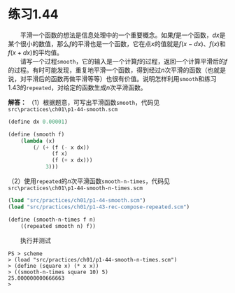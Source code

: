 # 练习1.44
&emsp;&emsp;平滑一个函数的想法是信息处理中的一个重要概念。如果$f$是一个函数，$dx$是某个很小的数值，那么$f$的平滑也是一个函数，它在点$x$的值就是$f(x-dx)$、$f(x)$和$f(x+dx)$的平均值。  
&emsp;&emsp;请写一个过程`smooth`，它的输入是一个计算$f$的过程，返回一个计算平滑后的$f$的过程。有时可能发现，重复地平滑一个函数，得到经过$n$次平滑的函数（也就是说，对平滑后的函数再做平滑等等）也很有价值。说明怎样利用`smooth`和练习1.43的`repeated`，对给定的函数生成$n$次平滑函数。

**解答：**
（1）根据题意，可写出平滑函数`smooth`，代码见`src\practices\ch01\p1-44-smooth.scm`
```lisp
(define dx 0.00001)

(define (smooth f)
    (lambda (x)
        (/ (+ (f (- x dx))
              (f x)
              (f (+ x dx)))
            3)))
```
（2）使用`repeated`的$n$次平滑函数`smooth-n-times`，代码见`src\practices\ch01\p1-44-smooth-n-times.scm`
```lisp
(load "src/practices/ch01/p1-44-smooth.scm")
(load "src/practices/ch01/p1-43-rec-compose-repeated.scm")

(define (smooth-n-times f n)
    ((repeated smooth n) f))
```
&emsp;&emsp;执行并测试
```shell
PS > scheme 
> (load "src/practices/ch01/p1-44-smooth-n-times.scm")
> (define (square x) (* x x))
> ((smooth-n-times square 10) 5)
25.000000000666663
>
```